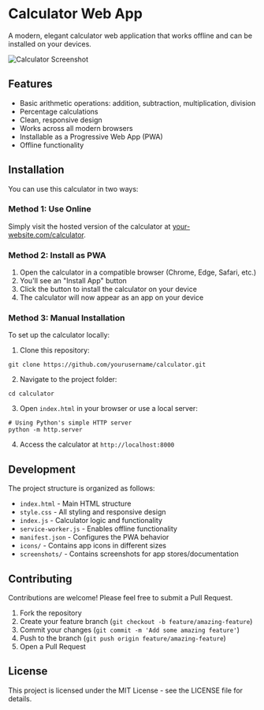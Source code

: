 # Calculator Web App

A modern, elegant calculator web application that works offline and can be installed on your devices.

![Calculator Screenshot](screenshots/calc-screenshot.png)

## Features

- Basic arithmetic operations: addition, subtraction, multiplication, division
- Percentage calculations
- Clean, responsive design
- Works across all modern browsers
- Installable as a Progressive Web App (PWA)
- Offline functionality

## Installation

You can use this calculator in two ways:

### Method 1: Use Online

Simply visit the hosted version of the calculator at [your-website.com/calculator](https://your-website.com/calculator).

### Method 2: Install as PWA

1. Open the calculator in a compatible browser (Chrome, Edge, Safari, etc.)
2. You'll see an "Install App" button
3. Click the button to install the calculator on your device
4. The calculator will now appear as an app on your device

### Method 3: Manual Installation

To set up the calculator locally:

1. Clone this repository:
```
git clone https://github.com/yourusername/calculator.git
```

2. Navigate to the project folder:
```
cd calculator
```

3. Open `index.html` in your browser or use a local server:
```
# Using Python's simple HTTP server
python -m http.server
```

4. Access the calculator at `http://localhost:8000`

## Development

The project structure is organized as follows:

- `index.html` - Main HTML structure
- `style.css` - All styling and responsive design
- `index.js` - Calculator logic and functionality
- `service-worker.js` - Enables offline functionality
- `manifest.json` - Configures the PWA behavior
- `icons/` - Contains app icons in different sizes
- `screenshots/` - Contains screenshots for app stores/documentation

## Contributing

Contributions are welcome! Please feel free to submit a Pull Request.

1. Fork the repository
2. Create your feature branch (`git checkout -b feature/amazing-feature`)
3. Commit your changes (`git commit -m 'Add some amazing feature'`)
4. Push to the branch (`git push origin feature/amazing-feature`)
5. Open a Pull Request

## License

This project is licensed under the MIT License - see the LICENSE file for details.
